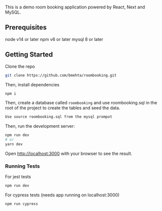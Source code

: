 This is a demo room booking application powered by React, Next and MySQL.

## Prerequisites
node v14 or later
npm v6 or later
mysql 8 or later

## Getting Started
Clone the repo
```bash
git clone https://github.com/bmehta/roombooking.git
```

Then, install dependencies
```bash
npm i
```

Then, create a database called `roombooking` and use roombooking.sql in the root of the project to create the tables and seed the data. 
```bash
Use source roombooking.sql from the mysql prompot
```

Then, run the development server:

```bash
npm run dev
# or
yarn dev
```

Open [http://localhost:3000](http://localhost:3000) with your browser to see the result.

### Running Tests
For jest tests
```bash
npm run dev
```

For cypress tests (needs app running on localhost:3000)
```bash
npm run cypress
```
